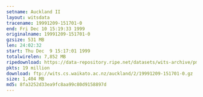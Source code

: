 ```yaml
---
setname: Auckland II
layout: witsdata
tracename: 19991209-151701-0
end: Fri Dec 10 15:19:33 1999
originalname: 19991209-151701-0
gzsize: 531 MB
len: 24:02:32
start: Thu Dec  9 15:17:01 1999
totalwirelen: 7,852 MB
ripedownload: https://data-repository.ripe.net/datasets/wits-archive/pma/long/auck/2//19991209-151701-0.gz
pkts: 19 million
download: ftp://wits.cs.waikato.ac.nz/auckland/2/19991209-151701-0.gz
size: 1,404 MB
md5: 8fa3252d33ea9fc8aa99c80d9158897d
---
```


